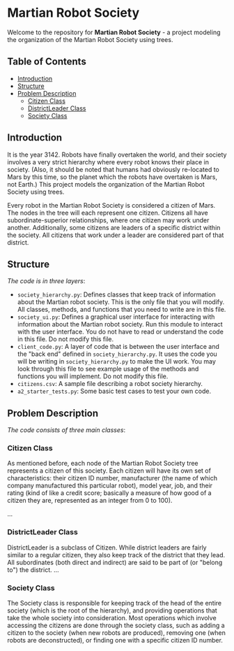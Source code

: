 # Martian Robot Society

Welcome to the repository for **Martian Robot Society** - a project modeling the organization of the Martian Robot Society using trees.

## Table of Contents

- [Introduction](#introduction)
- [Structure](#structure)
- [Problem Description](#problem-description)
  - [Citizen Class](#citizen-class)
  - [DistrictLeader Class](#districtleader-class)
  - [Society Class](#society-class)

## Introduction

It is the year 3142. Robots have finally overtaken the world, and their society involves a very strict hierarchy where every robot knows their place in society. (Also, it should be noted that humans had obviously re-located to Mars by this time, so the planet which the robots have overtaken is Mars, not Earth.) This project models the organization of the Martian Robot Society using trees.

Every robot in the Martian Robot Society is considered a citizen of Mars. The nodes in the tree will each represent one citizen. Citizens all have subordinate-superior relationships, where one citizen may work under another. Additionally, some citizens are leaders of a specific district within the society. All citizens that work under a leader are considered part of that district.

## Structure

_The code is in three layers_:

- `society_hierarchy.py`: Defines classes that keep track of information about the Martian robot society. This is the only file that you will modify. All classes, methods, and functions that you need to write are in this file.
- `society_ui.py`: Defines a graphical user interface for interacting with information about the Martian robot society. Run this module to interact with the user interface. You do not have to read or understand the code in this file. Do not modify this file.
- `client_code.py`: A layer of code that is between the user interface and the "back end" defined in `society_hierarchy.py`. It uses the code you will be writing in `society_hierarchy.py` to make the UI work. You may look through this file to see example usage of the methods and functions you will implement. Do not modify this file.
- `citizens.csv`: A sample file describing a robot society hierarchy.
- `a2_starter_tests.py`: Some basic test cases to test your own code.

## Problem Description

_The code consists of three main classes_:

### Citizen Class

As mentioned before, each node of the Martian Robot Society tree represents a citizen of this society. Each citizen will have its own set of characteristics: their citizen ID number, manufacturer (the name of which company manufactured this particular robot), model year, job, and their rating (kind of like a credit score; basically a measure of how good of a citizen they are, represented as an integer from 0 to 100).

...

### DistrictLeader Class

DistrictLeader is a subclass of Citizen. While district leaders are fairly similar to a regular citizen, they also keep track of the district that they lead. All subordinates (both direct and indirect) are said to be part of (or "belong to") the district. ...

### Society Class

The Society class is responsible for keeping track of the head of the entire society (which is the root of the hierarchy), and providing operations that take the whole society into consideration. Most operations which involve accessing the citizens are done through the society class, such as adding a citizen to the society (when new robots are produced), removing one (when robots are deconstructed), or finding one with a specific citizen ID number.

